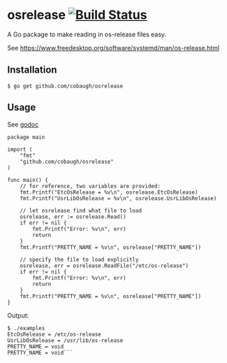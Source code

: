 # osrelease [![Build Status](https://travis-ci.org/cobaugh/osrelease.svg?branch=master)](https://travis-ci.org/cobaugh/osrelease)

A Go package to make reading in os-release files easy.

See https://www.freedesktop.org/software/systemd/man/os-release.html

## Installation
`$ go get github.com/cobaugh/osrelease`

## Usage

See [godoc](https://godoc.org/github.com/cobaugh/osrelease)

```golang
package main

import (
	"fmt"
	"github.com/cobaugh/osrelease"
)

func main() {
	// for reference, two variables are provided:
	fmt.Printf("EtcOsRelease = %v\n", osrelease.EtcOsRelease)
	fmt.Printf("UsrLibOsRelease = %v\n", osrelease.UsrLibOsRelease)

	// let osrelease find what file to load
	osrelease, err := osrelease.Read()
	if err != nil {
		fmt.Printf("Error: %v\n", err)
		return
	}
	fmt.Printf("PRETTY_NAME = %v\n", osrelease["PRETTY_NAME"])

	// specify the file to load explicitly
	osrelease, err = osrelease.ReadFile("/etc/os-release")
	if err != nil {
		fmt.Printf("Error: %v\n", err)
		return
	}
	fmt.Printf("PRETTY_NAME = %v\n", osrelease["PRETTY_NAME"])
}

```

Output:
```
$ ./examples 
EtcOsRelease = /etc/os-release
UsrLibOsRelease = /usr/lib/os-release
PRETTY_NAME = void
PRETTY_NAME = void```
